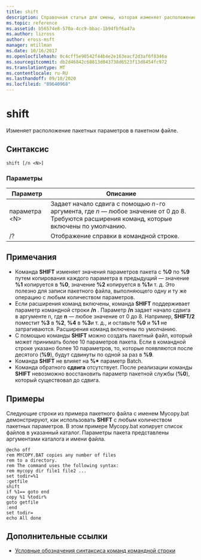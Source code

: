 ```yaml
---
title: shift
description: Справочная статья для смены, которая изменяет расположение пакетных параметров в пакетном файле.
ms.topic: reference
ms.assetid: b56574e8-570a-4cc9-bbac-1b94fbf6a47a
ms.author: lizross
author: eross-msft
manager: mtillman
ms.date: 10/16/2017
ms.openlocfilehash: 0c4cff5e90542f44b4e2e163eacf2d3af6f8346a
ms.sourcegitcommit: db2d46842c68813d043738d6523f13d8454fc972
ms.translationtype: MT
ms.contentlocale: ru-RU
ms.lasthandoff: 09/10/2020
ms.locfileid: "89640968"
---
```

# <a name="shift"></a>shift

Изменяет расположение пакетных параметров в пакетном файле.



## <a name="syntax"></a>Синтаксис

```
shift [/n <N>]
```

### <a name="parameters"></a>Параметры

|Параметр|Описание|
|---------|-----------|
|параметра \<N>|Задает начало сдвига с помощью *n*-го аргумента, где *n* — любое значение от 0 до 8. Требуются расширения команд, которые включены по умолчанию.|
|/?|Отображение справки в командной строке.|

## <a name="remarks"></a>Примечания

- Команда **SHIFT** изменяет значения параметров пакета с **%0** по **%9** путем копирования каждого параметра в предыдущий — значение **%1** копируется в **%0**, значение **%2** копируется в **%1**и т. д. Это полезно для записи пакетного файла, выполняющего одну и ту же операцию с любым количеством параметров.
- Если расширения команд включены, команда **SHIFT** поддерживает параметр командной строки **/n** . Параметр **/n** задает начало сдвига в аргументе n, где **n** — любое значение от 0 до 8. Например, **SHIFT/2** поместит **%3** в **%2**, **%4** в **%3**и т. д., и оставьте **%0** и **%1** не затрагиваются. Расширения команд включены по умолчанию.
- С помощью команды **SHIFT** можно создать пакетный файл, который может принимать более 10 параметров пакета. Если в командной строке указано более 10 параметров, то, которые появляются после десятого (**%9**), будут сдвинуты по одной за раз в **%9**.
- Команда **SHIFT** не влияет на **%\*** параметр Batch.
- Команда обратного **сдвига** отсутствует. После реализации команды **SHIFT** невозможно восстановить параметр пакетной службы (**%0**), который существовал до сдвига.

## <a name="examples"></a>Примеры

Следующие строки из примера пакетного файла с именем Mycopy.bat демонстрируют, как использовать **SHIFT** с любым количеством пакетных параметров. В этом примере Mycopy.bat копирует список файлов в указанный каталог. Параметры пакета представлены аргументами каталога и имени файла.
```
@echo off
rem MYCOPY.BAT copies any number of files
rem to a directory.
rem The command uses the following syntax:
rem mycopy dir file1 file2 ...
set todir=%1
:getfile
shift
if %1== goto end
copy %1 %todir%
goto getfile
:end
set todir=
echo All done
```

## <a name="additional-references"></a>Дополнительные ссылки

- [Условные обозначения синтаксиса команд командной строки](command-line-syntax-key.md)
